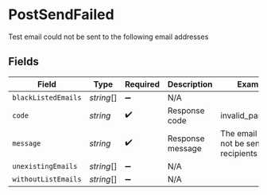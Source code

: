 # PostSendFailed

Test email could not be sent to the following email addresses


## Fields

| Field                                         | Type                                          | Required                                      | Description                                   | Example                                       |
| --------------------------------------------- | --------------------------------------------- | --------------------------------------------- | --------------------------------------------- | --------------------------------------------- |
| `blackListedEmails`                           | *string*[]                                    | :heavy_minus_sign:                            | N/A                                           |                                               |
| `code`                                        | *string*                                      | :heavy_check_mark:                            | Response code                                 | invalid_parameter                             |
| `message`                                     | *string*                                      | :heavy_check_mark:                            | Response message                              | The email could not be sent to all recipients |
| `unexistingEmails`                            | *string*[]                                    | :heavy_minus_sign:                            | N/A                                           |                                               |
| `withoutListEmails`                           | *string*[]                                    | :heavy_minus_sign:                            | N/A                                           |                                               |